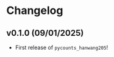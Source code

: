 # Changelog

<!--next-version-placeholder-->

## v0.1.0 (09/01/2025)

- First release of `pycounts_hanwang205`!